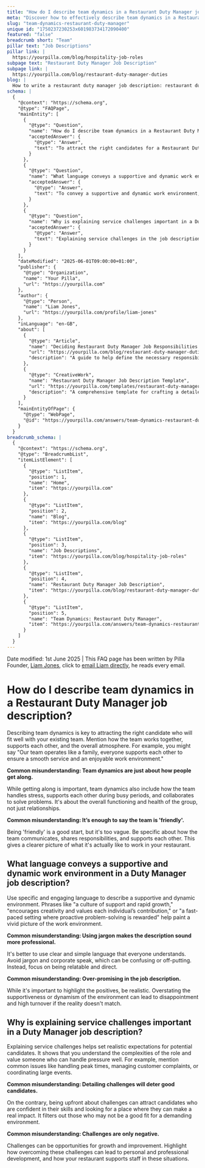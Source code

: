 ```yaml
---
title: "How do I describe team dynamics in a Restaurant Duty Manager job description?"
meta: "Discover how to effectively describe team dynamics in a Restaurant Duty Manager job description to attract suitable candidates."
slug: "team-dynamics-restaurant-duty-manager"
unique id: "1750237230253x601983734172090400"
featured: "false"
breadcrumb short: "Team"
pillar text: "Job Descriptions"
pillar link: |
  https://yourpilla.com/blog/hospitality-job-roles
subpage text: "Restaurant Duty Manager Job Description"
subpage link: |
  https://yourpilla.com/blog/restaurant-duty-manager-duties
blog: |
  How to write a restaurant duty manager job description: restaurant duty manager job description template included.
schema: |
  {
    "@context": "https://schema.org",
    "@type": "FAQPage",
    "mainEntity": [
      {
        "@type": "Question",
        "name": "How do I describe team dynamics in a Restaurant Duty Manager job description?",
        "acceptedAnswer": {
          "@type": "Answer",
          "text": "To attract the right candidates for a Restaurant Duty Manager role, describe how the team functions together to promote a supportive and enjoyable work environment. Emphasize teamwork, mutual support during busy periods, and effective communication. Detailing these elements helps candidates understand the team atmosphere and assess their fit with your organization."
        }
      },
      {
        "@type": "Question",
        "name": "What language conveys a supportive and dynamic work environment in a Duty Manager job description?",
        "acceptedAnswer": {
          "@type": "Answer",
          "text": "To convey a supportive and dynamic work environment, use specific and engaging language that illustrates the team's culture of support, creativity, and growth. Phrases that highlight a proactive, problem-solving, and fast-paced environment are effective in drawing an accurate picture of the work environment, encouraging candidates who align with these values."
        }
      },
      {
        "@type": "Question",
        "name": "Why is explaining service challenges important in a Duty Manager job description?",
        "acceptedAnswer": {
          "@type": "Answer",
          "text": "Explaining service challenges in the job description for a Restaurant Duty Manager is crucial for setting realistic expectations. It helps attract candidates who are equipped and eager to handle pressures of the role. Highlighting challenges as opportunities for development and improvement can also emphasize the supportive nature of your restaurant towards staff growth."
        }
      }
    ],
    "dateModified": "2025-06-01T09:00:00+01:00",
    "publisher": {
      "@type": "Organization",
      "name": "Your Pilla",
      "url": "https://yourpilla.com"
    },
    "author": {
      "@type": "Person",
      "name": "Liam Jones",
      "url": "https://yourpilla.com/profile/liam-jones"
    },
    "inLanguage": "en-GB",
    "about": [
      {
        "@type": "Article",
        "name": "Deciding Restaurant Duty Manager Job Responsibilities and Skills",
        "url": "https://yourpilla.com/blog/restaurant-duty-manager-duties",
        "description": "A guide to help define the necessary responsibilities and skills for a Restaurant Duty Manager, aiding in job description creation and candidate selection."
      },
      {
        "@type": "CreativeWork",
        "name": "Restaurant Duty Manager Job Description Template",
        "url": "https://yourpilla.com/templates/restaurant-duty-manager-job-description",
        "description": "A comprehensive template for crafting a detailed job description for a Restaurant Duty Manager role, tailored to help attract qualified candidates."
      }
    ],
    "mainEntityOfPage": {
      "@type": "WebPage",
      "@id": "https://yourpilla.com/answers/team-dynamics-restaurant-duty-manager"
    }
  }
breadcrumb_schema: |
  {
    "@context": "https://schema.org",
    "@type": "BreadcrumbList",
    "itemListElement": [
      {
        "@type": "ListItem",
        "position": 1,
        "name": "Home",
        "item": "https://yourpilla.com"
      },
      {
        "@type": "ListItem",
        "position": 2,
        "name": "Blog",
        "item": "https://yourpilla.com/blog"
      },
      {
        "@type": "ListItem",
        "position": 3,
        "name": "Job Descriptions",
        "item": "https://yourpilla.com/blog/hospitality-job-roles"
      },
      {
        "@type": "ListItem",
        "position": 4,
        "name": "Restaurant Duty Manager Job Description",
        "item": "https://yourpilla.com/blog/restaurant-duty-manager-duties"
      },
      {
        "@type": "ListItem",
        "position": 5,
        "name": "Team Dynamics: Restaurant Duty Manager",
        "item": "https://yourpilla.com/answers/team-dynamics-restaurant-duty-manager"
      }
    ]
  }
---
```


Date modified: 1st June 2025 | This FAQ page has been written by Pilla Founder, [Liam Jones](https://yourpilla.com/profile/liam-jones), click to [email Liam directly](https://mailto:liam@yourpilla.com), he reads every email.

# How do I describe team dynamics in a Restaurant Duty Manager job description?

Describing team dynamics is key to attracting the right candidate who will fit well with your existing team. Mention how the team works together, supports each other, and the overall atmosphere. For example, you might say "Our team operates like a family, everyone supports each other to ensure a smooth service and an enjoyable work environment."

**Common misunderstanding: Team dynamics are just about how people get along.**

While getting along is important, team dynamics also include how the team handles stress, supports each other during busy periods, and collaborates to solve problems. It's about the overall functioning and health of the group, not just relationships.

**Common misunderstanding: It’s enough to say the team is 'friendly'.**

Being 'friendly' is a good start, but it's too vague. Be specific about how the team communicates, shares responsibilities, and supports each other. This gives a clearer picture of what it's actually like to work in your restaurant.

## What language conveys a supportive and dynamic work environment in a Duty Manager job description?

Use specific and engaging language to describe a supportive and dynamic environment. Phrases like "a culture of support and rapid growth," "encourages creativity and values each individual’s contribution," or "a fast-paced setting where proactive problem-solving is rewarded" help paint a vivid picture of the work environment.

**Common misunderstanding: Using jargon makes the description sound more professional.**

It's better to use clear and simple language that everyone understands. Avoid jargon and corporate speak, which can be confusing or off-putting. Instead, focus on being relatable and direct.

**Common misunderstanding: Over-promising in the job description.**

While it's important to highlight the positives, be realistic. Overstating the supportiveness or dynamism of the environment can lead to disappointment and high turnover if the reality doesn't match.

## Why is explaining service challenges important in a Duty Manager job description?

Explaining service challenges helps set realistic expectations for potential candidates. It shows that you understand the complexities of the role and value someone who can handle pressure well. For example, mention common issues like handling peak times, managing customer complaints, or coordinating large events.

**Common misunderstanding: Detailing challenges will deter good candidates.**

On the contrary, being upfront about challenges can attract candidates who are confident in their skills and looking for a place where they can make a real impact. It filters out those who may not be a good fit for a demanding environment.

**Common misunderstanding: Challenges are only negative.**

Challenges can be opportunities for growth and improvement. Highlight how overcoming these challenges can lead to personal and professional development, and how your restaurant supports staff in these situations.